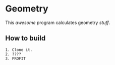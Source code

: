 # Geometry 

This *awesome* program calculates geometry _stuff_.

## How to build

```
1. Clone it.
2. ????
3. PROFIT
```
